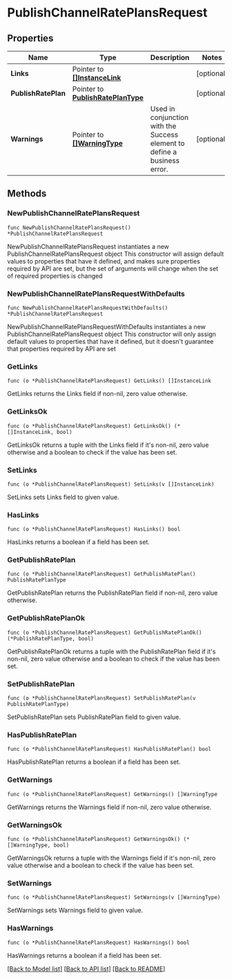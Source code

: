 # PublishChannelRatePlansRequest

## Properties

Name | Type | Description | Notes
------------ | ------------- | ------------- | -------------
**Links** | Pointer to [**[]InstanceLink**](InstanceLink.md) |  | [optional] 
**PublishRatePlan** | Pointer to [**PublishRatePlanType**](PublishRatePlanType.md) |  | [optional] 
**Warnings** | Pointer to [**[]WarningType**](WarningType.md) | Used in conjunction with the Success element to define a business error. | [optional] 

## Methods

### NewPublishChannelRatePlansRequest

`func NewPublishChannelRatePlansRequest() *PublishChannelRatePlansRequest`

NewPublishChannelRatePlansRequest instantiates a new PublishChannelRatePlansRequest object
This constructor will assign default values to properties that have it defined,
and makes sure properties required by API are set, but the set of arguments
will change when the set of required properties is changed

### NewPublishChannelRatePlansRequestWithDefaults

`func NewPublishChannelRatePlansRequestWithDefaults() *PublishChannelRatePlansRequest`

NewPublishChannelRatePlansRequestWithDefaults instantiates a new PublishChannelRatePlansRequest object
This constructor will only assign default values to properties that have it defined,
but it doesn't guarantee that properties required by API are set

### GetLinks

`func (o *PublishChannelRatePlansRequest) GetLinks() []InstanceLink`

GetLinks returns the Links field if non-nil, zero value otherwise.

### GetLinksOk

`func (o *PublishChannelRatePlansRequest) GetLinksOk() (*[]InstanceLink, bool)`

GetLinksOk returns a tuple with the Links field if it's non-nil, zero value otherwise
and a boolean to check if the value has been set.

### SetLinks

`func (o *PublishChannelRatePlansRequest) SetLinks(v []InstanceLink)`

SetLinks sets Links field to given value.

### HasLinks

`func (o *PublishChannelRatePlansRequest) HasLinks() bool`

HasLinks returns a boolean if a field has been set.

### GetPublishRatePlan

`func (o *PublishChannelRatePlansRequest) GetPublishRatePlan() PublishRatePlanType`

GetPublishRatePlan returns the PublishRatePlan field if non-nil, zero value otherwise.

### GetPublishRatePlanOk

`func (o *PublishChannelRatePlansRequest) GetPublishRatePlanOk() (*PublishRatePlanType, bool)`

GetPublishRatePlanOk returns a tuple with the PublishRatePlan field if it's non-nil, zero value otherwise
and a boolean to check if the value has been set.

### SetPublishRatePlan

`func (o *PublishChannelRatePlansRequest) SetPublishRatePlan(v PublishRatePlanType)`

SetPublishRatePlan sets PublishRatePlan field to given value.

### HasPublishRatePlan

`func (o *PublishChannelRatePlansRequest) HasPublishRatePlan() bool`

HasPublishRatePlan returns a boolean if a field has been set.

### GetWarnings

`func (o *PublishChannelRatePlansRequest) GetWarnings() []WarningType`

GetWarnings returns the Warnings field if non-nil, zero value otherwise.

### GetWarningsOk

`func (o *PublishChannelRatePlansRequest) GetWarningsOk() (*[]WarningType, bool)`

GetWarningsOk returns a tuple with the Warnings field if it's non-nil, zero value otherwise
and a boolean to check if the value has been set.

### SetWarnings

`func (o *PublishChannelRatePlansRequest) SetWarnings(v []WarningType)`

SetWarnings sets Warnings field to given value.

### HasWarnings

`func (o *PublishChannelRatePlansRequest) HasWarnings() bool`

HasWarnings returns a boolean if a field has been set.


[[Back to Model list]](../README.md#documentation-for-models) [[Back to API list]](../README.md#documentation-for-api-endpoints) [[Back to README]](../README.md)


